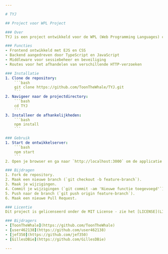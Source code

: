 ```yaml
---

# TYJ

## Project voor WPL Project

### Over
TYJ is een project ontwikkeld voor de WPL (Web Programming Languages) cursus. Deze repository bevat de broncode en hulpmiddelen die nodig zijn voor het project.

### Functies
- Frontend ontwikkeld met EJS en CSS
- Backend aangedreven door TypeScript en JavaScript
- Middleware voor sessiebeheer en beveiliging
- Routes voor het afhandelen van verschillende HTTP-verzoeken

### Installatie
1. Clone de repository:
    ```bash
    git clone https://github.com/ToonTheWhale/TYJ.git
    ```
2. Navigeer naar de projectdirectory:
    ```bash
    cd TYJ
    ```
3. Installeer de afhankelijkheden:
    ```bash
    npm install
    ```

### Gebruik
1. Start de ontwikkelserver:
    ```bash
    npm start
    ```
2. Open je browser en ga naar `http://localhost:3000` om de applicatie te bekijken.

### Bijdragen
1. Fork de repository.
2. Maak een nieuwe branch (`git checkout -b feature-branch`).
3. Maak je wijzigingen.
4. Commit je wijzigingen (`git commit -am 'Nieuwe functie toegevoegd'`).
5. Push naar de branch (`git push origin feature-branch`).
6. Maak een nieuwe Pull Request.

### Licentie
Dit project is gelicenseerd onder de MIT License - zie het [LICENSE](LICENSE) bestand voor details.

### Bijdragers
- [ToonTheWhale](https://github.com/ToonTheWhale)
- [user462138](https://github.com/user462138)
- [jef350](https://github.com/jef350)
- [GillesDBie](https://github.com/GillesDBie)

---
```


